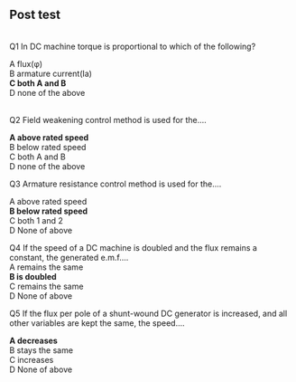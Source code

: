 ## Post test
<br>
Q1 In DC machine torque is proportional to which of the following?<br>
 
A flux(φ)<br>
B armature current(Ia)<br>
<b>C both A and B<br></b>
D none of the above<br><br>


Q2 Field weakening control method is used for the....<br>

<b>A above rated speed<br></b>
B below rated speed<br>
C both A and B<br>
D none of the above<br>


Q3 Armature resistance control method is used for the....<br>

A above rated speed<br>
<b>B below rated speed<br></b>
C both 1 and 2<br>
D None of above<br>


Q4 If the speed of a DC machine is doubled and the flux remains a constant, the generated e.m.f....<br>
A remains the same<br>
<b>B is doubled<br></b>
C remains the same<br>
D None of above<br>

Q5 If the flux per pole of a shunt-wound DC generator is increased, and all other variables are kept the same, the speed....<br>

<b>A decreases<br></b>
B stays the same<br>
C increases<br>
D None of above<br>

